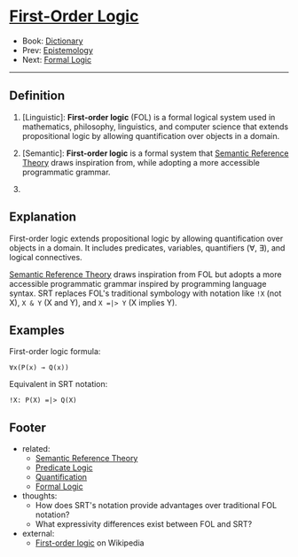 # [First-Order Logic](https://dna-platform.github.io/inexplicable-phenomena/dictionary/first-order-logic.html)
- Book: [Dictionary](./.dictionary.md)
- Prev: [Epistemology](./epistemology.md)
- Next: [Formal Logic](./formal-logic.md)
---

## Definition

1. [Linguistic]: **First-order logic** (FOL) is a formal logical system used in mathematics, philosophy, linguistics, and computer science that extends propositional logic by allowing quantification over objects in a domain.

2. [Semantic]: **First-order logic** is a formal system that [Semantic Reference Theory](semantic-reference-theory.md) draws inspiration from, while adopting a more accessible programmatic grammar.

3. [Formal]: {TBD}

## Explanation

First-order logic extends propositional logic by allowing quantification over objects in a domain. It includes predicates, variables, quantifiers (∀, ∃), and logical connectives.

[Semantic Reference Theory](semantic-reference-theory.md) draws inspiration from FOL but adopts a more accessible programmatic grammar inspired by programming language syntax. SRT replaces FOL's traditional symbology with notation like `!X` (not X), `X & Y` (X and Y), and `X =|> Y` (X implies Y).

## Examples

First-order logic formula:
```
∀x(P(x) → Q(x))
```

Equivalent in SRT notation:
```
!X: P(X) =|> Q(X)
```

## Footer
- related:
  - [Semantic Reference Theory](semantic-reference-theory.md)
  - [Predicate Logic](predicate-logic.md)
  - [Quantification](quantification.md)
  - [Formal Logic](formal-logic.md)
- thoughts:
  - How does SRT's notation provide advantages over traditional FOL notation?
  - What expressivity differences exist between FOL and SRT?
- external:
  - [First-order logic](https://en.wikipedia.org/wiki/First-order_logic) on Wikipedia